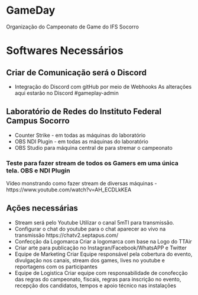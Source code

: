 # GameDay
Organização do Campeonato de Game do IFS Socorro

<divider/>

# Softwares Necessários 
<h2>Criar de Comunicação será o Discord</h2>
<ul>
  <li> 
    <span> <stroke>Integração do Discord com gitHub por meio de Webhooks </stroke> As alterações aqui estarão no Discord #gameplay-admin</span>
  </li>
</ul>


<h2>Laboratório de Redes do Instituto Federal Campus Socorro</h2>
<ul>
  <li> 
    <span> <stroke>Counter Strike </stroke> - em todas as máquinas do laboratório</span>
  </li>
  
   <li> 
    <span> <stroke>OBS NDI Plugin </stroke> - em todas as máquinas do laboratório  </span>
  </li>
    
  <li> 
    <span> <stroke>OBS Studio </stroke> para máquina central de para stremar o campeonato  </span>
  </li>
</ul>

<h3> Teste para fazer stream de todos os Gamers em uma única tela. OBS e NDI Plugin</h3>
<p><stan>Vídeo monstrando como fazer stream de diversas máquinas - https://www.youtube.com/watch?v=AH_ECDLkKEA</span></p>

<h2>Ações necessárias</h2>
<ul>

  
  <li> 
    <span> <stroke>Stream será pelo Youtube</stroke> Utilizar o canal 5mTI para transmissão.  </span>
  </li>

  <li> 
    <span> <stroke>Configurar o chat do youtube</stroke> para o chat aparecer ao vivo na transmissão https://chatv2.septapus.com/ </span>
  </li>
  
  <li> 
    <span> <stroke>Confecção da Logomarca</stroke> Criar a logomarca com base na Logo do TTAir</span>
  </li>
  
  <li> 
    <span> <stroke>Criar arte para publicação no Instagran/Facebook/WhatsAPP e Twitter</stroke> </span>
  </li>
  
  
  <li> 
    <span> <stroke>Equipe de Marketing</stroke> Criar Equipe responsável pela cobertura do evento, divulgação nos canais, stream dos games, lives no youtube e reportagens com os participantes</span>
  </li>
  
  
  <li> 
    <span> <stroke>Equipe de Logistica</stroke> Criar equipe com responsabilidade de conofecção das regras do campeonato, fiscais, regras para inscrição no evento, recepção dos candidatos, tempos e apoio técnico nas instalações</span>
  </li>
</ul>
